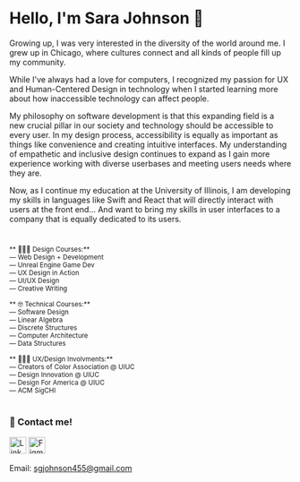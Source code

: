 # Hello, I'm Sara Johnson 👋

Growing up, I was very interested in the diversity of the world around me. I grew up in Chicago, where cultures connect and all kinds of people fill up my community.

While I've always had a love for computers, I recognized my passion for UX and Human-Centered Design in technology when I started learning more about how inaccessible technology can affect people.

My philosophy on software development is that this expanding field is a new crucial pillar in our society and technology should be accessible to every user. In my design process, accessibility is equally as important as things like convenience and creating intuitive interfaces. My understanding of empathetic and inclusive design continues to expand as I gain more experience working with diverse userbases and meeting users needs where they are.

Now, as I continue my education at the University of Illinois, I am developing my skills in languages like Swift and React that will directly interact with users at the front end... And want to bring my skills in user interfaces to a company that is equally dedicated to its users.


#

<sup> ** 👩🏻‍🎨 Design Courses:** </sup><br>
<sup>— Web Design + Development </sup><br>
<sup>— Unreal Engine Game Dev </sup><br>
<sup>— UX Design in Action </sup><br>
<sup>— UI/UX Design </sup><br>
<sup>— Creative Writing </sup><br>

<sup> ** 🤓 Technical Courses:** </sup><br>
<sup>— Software Design </sup><br>
<sup>— Linear Algebra </sup><br>
<sup>— Discrete Structures </sup><br>
<sup>— Computer Architecture </sup><br>
<sup>— Data Structures </sup><br>

<sup> ** 👩🏻‍🎨 UX/Design Involvments:** </sup><br>
<sup>— Creators of Color Association @ UIUC </sup><br>
<sup>— Design Innovation @ UIUC </sup><br>
<sup>— Design For America @ UIUC </sup><br>
<sup>— ACM SigCHI </sup><br>


#

### 💬 Contact me! 
[<img src="https://cdn-icons-png.flaticon.com/128/3536/3536505.png" alt="LinkedIn" height="30"/>](www.linkedin.com/in/sara-johnson455)
[<img src="https://cdn-icons-png.flaticon.com/128/5968/5968705.png" alt="Figma" height="30"/>](https://www.figma.com/@sgjohnson455)

Email: sgjohnson455@gmail.com

<!--
- 🔭 I’m currently working on ...
- 🌱 I’m currently learning ...
- 👯 I’m looking to collaborate on ...
- 🤔 I’m looking for help with ...
- 💬 Ask me about ...
- 📫 How to reach me: ...
- 😄 Pronouns: ...
- ⚡ Fun fact: ...
-->
